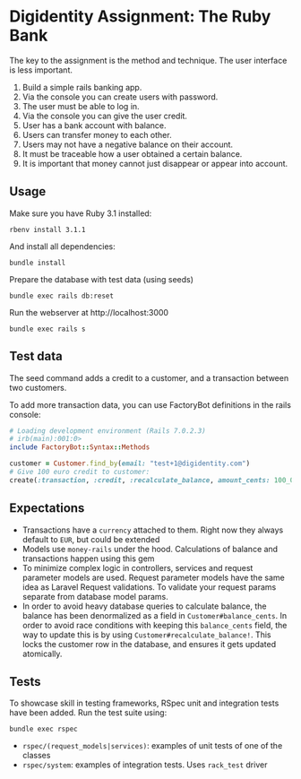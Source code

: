 # Digidentity Assignment: The Ruby Bank

The key to the assignment is the method and technique. The user interface is less important.

1. Build a simple rails banking app.
2. Via the console you can create users with password.
3. The user must be able to log in.
4. Via the console you can give the user credit.
5. User has a bank account with balance.
6. Users can transfer money to each other.
7. Users may not have a negative balance on their account.
8. It must be traceable how a user obtained a certain balance.
9. It is important that money cannot just disappear or appear into account.

## Usage

Make sure you have Ruby 3.1 installed:

```
rbenv install 3.1.1
```

And install all dependencies:

```
bundle install
```

Prepare the database with test data (using seeds)

```
bundle exec rails db:reset
```

Run the webserver at http://localhost:3000

```
bundle exec rails s
```

## Test data

The seed command adds a credit to a customer, and a transaction between two customers.

To add more transaction data, you can use FactoryBot definitions in the rails console:

```rb
# Loading development environment (Rails 7.0.2.3)
# irb(main):001:0>
include FactoryBot::Syntax::Methods

customer = Customer.find_by(email: "test+1@digidentity.com")
# Give 100 euro credit to customer:
create(:transaction, :credit, :recalculate_balance, amount_cents: 100_00, receiver: customer)
```

## Expectations

- Transactions have a `currency` attached to them. Right now they always default to `EUR`, but could be extended
- Models use `money-rails` under the hood. Calculations of balance and transactions happen using this gem
- To minimize complex logic in controllers, services and request parameter models are used. Request parameter models have the same idea as Laravel Request validations. To validate your request params separate from database model params.
- In order to avoid heavy database queries to calculate balance, the balance has been denormalized as a field in `Customer#balance_cents`. In order to avoid race conditions with keeping this `balance_cents` field, the way to update this is by using `Customer#recalculate_balance!`. This locks the customer row in the database, and ensures it gets updated atomically.

## Tests

To showcase skill in testing frameworks, RSpec unit and integration tests have been added. Run the test suite using:

```
bundle exec rspec
```

- `rspec/(request_models|services)`: examples of unit tests of one of the classes
- `rspec/system`: examples of integration tests. Uses `rack_test` driver
